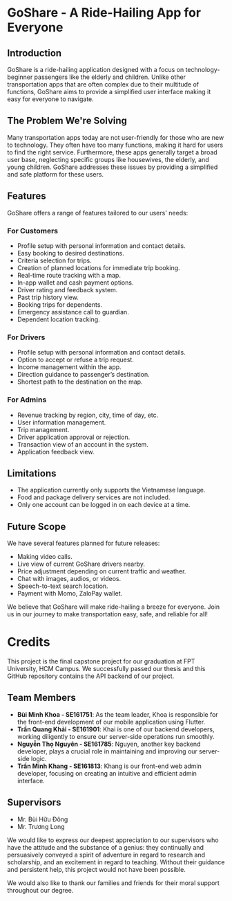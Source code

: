 # GoShare - A Ride-Hailing App for Everyone

## Introduction

GoShare is a ride-hailing application designed with a focus on technology-beginner passengers like the elderly and children. Unlike other transportation apps that are often complex due to their multitude of functions, GoShare aims to provide a simplified user interface making it easy for everyone to navigate.

## The Problem We're Solving

Many transportation apps today are not user-friendly for those who are new to technology. They often have too many functions, making it hard for users to find the right service. Furthermore, these apps generally target a broad user base, neglecting specific groups like housewives, the elderly, and young children. GoShare addresses these issues by providing a simplified and safe platform for these users.

## Features

GoShare offers a range of features tailored to our users' needs:

### For Customers

- Profile setup with personal information and contact details.
- Easy booking to desired destinations.
- Criteria selection for trips.
- Creation of planned locations for immediate trip booking.
- Real-time route tracking with a map.
- In-app wallet and cash payment options.
- Driver rating and feedback system.
- Past trip history view.
- Booking trips for dependents.
- Emergency assistance call to guardian.
- Dependent location tracking.

### For Drivers

- Profile setup with personal information and contact details.
- Option to accept or refuse a trip request.
- Income management within the app.
- Direction guidance to passenger’s destination.
- Shortest path to the destination on the map.

### For Admins

- Revenue tracking by region, city, time of day, etc.
- User information management.
- Trip management.
- Driver application approval or rejection.
- Transaction view of an account in the system.
- Application feedback view.

## Limitations

- The application currently only supports the Vietnamese language.
- Food and package delivery services are not included.
- Only one account can be logged in on each device at a time.

## Future Scope

We have several features planned for future releases:

- Making video calls.
- Live view of current GoShare drivers nearby.
- Price adjustment depending on current traffic and weather.
- Chat with images, audios, or videos.
- Speech-to-text search location.
- Payment with Momo, ZaloPay wallet.

We believe that GoShare will make ride-hailing a breeze for everyone. Join us in our journey to make transportation easy, safe, and reliable for all!

# Credits

This project is the final capstone project for our graduation at FPT University, HCM Campus. We successfully passed our thesis and this GitHub repository contains the API backend of our project.

## Team Members

- **Bùi Minh Khoa - SE161751**: As the team leader, Khoa is responsible for the front-end development of our mobile application using Flutter.
- **Trần Quang Khải - SE161901**: Khai is one of our backend developers, working diligently to ensure our server-side operations run smoothly.
- **Nguyễn Thọ Nguyên - SE161785**: Nguyen, another key backend developer, plays a crucial role in maintaining and improving our server-side logic.
- **Trần Minh Khang - SE161813**: Khang is our front-end web admin developer, focusing on creating an intuitive and efficient admin interface.

## Supervisors

- Mr. Bùi Hữu Đông
- Mr. Trương Long

We would like to express our deepest appreciation to our supervisors who have the attitude and the substance of a genius: they continually and persuasively conveyed a spirit of adventure in regard to research and scholarship, and an excitement in regard to teaching. Without their guidance and persistent help, this project would not have been possible.

We would also like to thank our families and friends for their moral support throughout our degree.
